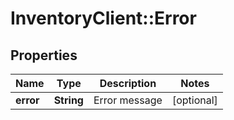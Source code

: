 # InventoryClient::Error

## Properties
Name | Type | Description | Notes
------------ | ------------- | ------------- | -------------
**error** | **String** | Error message | [optional] 


